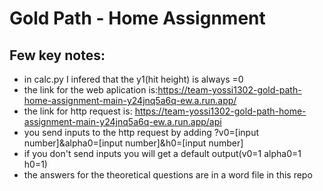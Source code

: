 <h1>Gold Path - Home Assignment</h1>

## Few key notes:

- in calc.py I infered that the y1(hit height) is always =0
- the link for the web aplication is:https://team-yossi1302-gold-path-home-assignment-main-y24jnq5a6q-ew.a.run.app/
- the link for http request is: https://team-yossi1302-gold-path-home-assignment-main-y24jnq5a6q-ew.a.run.app/api
- you send inputs to the http request by adding ?v0=[input number]&alpha0=[input number]&h0=[input number]
- if you don't send inputs you will get a default output(v0=1 alpha0=1 h0=1)
- the answers for the theoretical questions are in a word file in this repo
